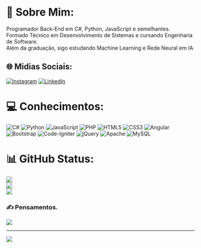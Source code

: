 # 🤠 Sobre Mim:
Programador Back-End em C#, Python, JavaScript e semelhantes.<br>Formado Técnico em Desenvolvimento de Sistemas e cursando Engenharia de Software.<br>Além da graduação, sigo estudando Machine Learning e Rede Neural em IA


## 🌐 Midias Sociais:
[![Instagram](https://img.shields.io/badge/Instagram-%23E4405F.svg?logo=Instagram&logoColor=white)](https://instagram.com/jonasaaugusto) [![LinkedIn](https://img.shields.io/badge/LinkedIn-%230077B5.svg?logo=linkedin&logoColor=white)](https://linkedin.com/in/jonasaaugusto)

# 💻 Conhecimentos:
![C#](https://img.shields.io/badge/c%23-%23239120.svg?style=flat&logo=c-sharp&logoColor=white) ![Python](https://img.shields.io/badge/python-3670A0?style=flat&logo=python&logoColor=ffdd54) ![JavaScript](https://img.shields.io/badge/javascript-%23323330.svg?style=flat&logo=javascript&logoColor=%23F7DF1E) ![PHP](https://img.shields.io/badge/php-%23777BB4.svg?style=flat&logo=php&logoColor=white) ![HTML5](https://img.shields.io/badge/html5-%23E34F26.svg?style=flat&logo=html5&logoColor=white) ![CSS3](https://img.shields.io/badge/css3-%231572B6.svg?style=flat&logo=css3&logoColor=white) ![Angular](https://img.shields.io/badge/angular-%23DD0031.svg?style=flat&logo=angular&logoColor=white) ![Bootstrap](https://img.shields.io/badge/bootstrap-%23563D7C.svg?style=flat&logo=bootstrap&logoColor=white) ![Code-Igniter](https://img.shields.io/badge/CodeIgniter-%23EF4223.svg?style=flat&logo=codeIgniter&logoColor=white) ![jQuery](https://img.shields.io/badge/jquery-%230769AD.svg?style=flat&logo=jquery&logoColor=white) ![Apache](https://img.shields.io/badge/apache-%23D42029.svg?style=flat&logo=apache&logoColor=white) ![MySQL](https://img.shields.io/badge/mysql-%2300f.svg?style=flat&logo=mysql&logoColor=white)
# 📊 GitHub Status:
![](https://github-readme-stats.vercel.app/api?username=JonasaAugusto&theme=highcontrast&hide_border=true&include_all_commits=true&count_private=false)<br/>
![](https://github-readme-streak-stats.herokuapp.com/?user=JonasaAugusto&theme=highcontrast&hide_border=true)<br/>
![](https://github-readme-stats.vercel.app/api/top-langs/?username=JonasaAugusto&theme=highcontrast&hide_border=true&include_all_commits=true&count_private=false&layout=compact)

### ✍️ Pensamentos.
![](https://quotes-github-readme.vercel.app/api?type=vetical&theme=tokyonight)

---
[![](https://visitcount.itsvg.in/api?id=JonasaAugusto&icon=2&color=12)](https://visitcount.itsvg.in)
